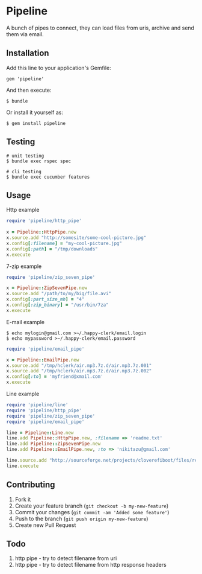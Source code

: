 # Pipeline

A bunch of pipes to connect, they can
load files from uris, archive and send
them via email.

## Installation

Add this line to your application's Gemfile:

    gem 'pipeline'

And then execute:

    $ bundle

Or install it yourself as:

    $ gem install pipeline


## Testing

    # unit testing
    $ bundle exec rspec spec
    
    # cli testing
    $ bundle exec cucumber features


## Usage

Http example
```ruby
require 'pipeline/http_pipe'
    
x = Pipeline::HttpPipe.new
x.source.add "http://somesite/some-cool-picture.jpg"
x.config[:filename] = "my-cool-picture.jpg"
x.config[:path] = "/tmp/downloads"
x.execute
```

7-zip example
```ruby
require 'pipeline/zip_seven_pipe'

x = Pipeline::ZipSevenPipe.new
x.source.add "/path/to/my/big/file.avi"
x.config[:part_size_mb] = "4"
x.config[:zip_binary] = "/usr/bin/7za"
x.execute
```

E-mail example

    $ echo mylogin@gmail.com >~/.happy-clerk/email.login
    $ echo mypassword >~/.happy-clerk/email.password
    
```ruby
require 'pipeline/email_pipe'

x = Pipeline::EmailPipe.new
x.source.add "/tmp/hclerk/air.mp3.7z.d/air.mp3.7z.001"
x.source.add "/tmp/hclerk/air.mp3.7z.d/air.mp3.7z.002"
x.config[:to] = 'myfriend@xmail.com'
x.execute
```

Line example
```ruby
require 'pipeline/line'
require 'pipeline/http_pipe'
require 'pipeline/zip_seven_pipe'
require 'pipeline/email_pipe'

line = Pipeline::Line.new
line.add Pipeline::HttpPipe.new, :filename => 'readme.txt'
line.add Pipeline::ZipSevenPipe.new
line.add Pipeline::EmailPipe.new, :to => 'nikitazu@gmail.com'

line.source.add "http://sourceforge.net/projects/cloverefiboot/files/readme.txt/download"
line.execute
```

## Contributing

1. Fork it
2. Create your feature branch (`git checkout -b my-new-feature`)
3. Commit your changes (`git commit -am 'Added some feature'`)
4. Push to the branch (`git push origin my-new-feature`)
5. Create new Pull Request

## Todo

1. http pipe - try to detect filename from uri
2. http pipe - try to detect filename from http response headers
